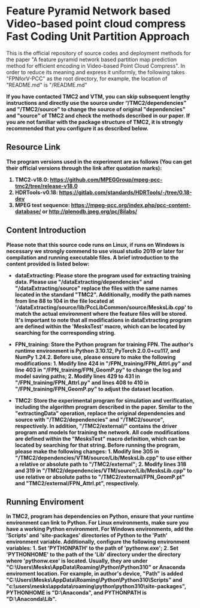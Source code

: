# Feature Pyramid Network based Video-based point cloud compress Fast Coding Unit Partition Approach
This is the official repository of source codes and deployment methods for the paper "A feature pyramid network based partition map prediction method for efficient encoding in Video-based Point Cloud Compress". In order to reduce its meaning and express it uniformly, the following takes "FPNforV-PCC" as the root directory, for example, the location of "README.md" is "/README.md"

<b>If you have contacted TMC2 and VTM, you can skip subsequent lengthy instructions and directly use the source under “/TMC2/dependencies” and "/TMC2/source" to change the source of original "dependencies" and "source" of TMC2 and check the methods described in our paper.  If you are not familiar with the package structure of TMC2, it is strongly recommended that you configure it as described below.</b>

## <b>Resource Link
The program versions used in the experiment are as follows (You can get their official versions through the link after quotation marks): 

1. TMC2-v18.0: https://github.com/MPEGGroup/mpeg-pcc-tmc2/tree/release-v18.0
2. HDRTools-v0.18: https://gitlab.com/standards/HDRTools/-/tree/0.18-dev
3. MPEG test sequence: https://mpeg-pcc.org/index.php/pcc-content-database/ or http://plenodb.jpeg.org/pc/8ilabs/

## <b>Content Introduction
Please note that this source code runs on Linux, if runs on Windows is necessary we strongly commend to use visual studio 2019 or later for compilation and running executable files. A brief introduction to the content provided is listed below:  

- dataExtracting: Please store the program used for extracting training data. Please use "/dataExtracting/dependencies" and "/dataExtracting/source" replace the files with the same names located in the standard "TMC2". Additionally, modify the path names from line 88 to 104 in the file located at '/dataExtracting/source/lib/PccLibCommon/source/MesksLib.cpp' to match the actual environment where the feature files will be stored. It's important to note that all modifications in dataExtracting program are defined within the 'MesksTest' macro, which can be located by searching for the corresponding string.

- FPN_training: Store the Python program for training FPN. The author's runtime environment is Python 3.10.12, PyTorch 2.0.0+cu117, and NumPy 1.24.2. Before use, please ensure to make the following modifications: 1. Modify line 424 in "/FPN_training/FPN_AttrI.py" and line 403 in "/FPN_training/FPN_GeomP.py" to change the log and model saving paths; 2. Modify lines 429 to 431 in "/FPN_training/FPN_AttrI.py" and lines 408 to 410 in "/FPN_training/FPN_GeomP.py" to adjust the dataset location.

- TMC2: Store the experimental program for simulation and verification, including the algorithm program described in the paper. Similar to the "extractingData" operation, replace the original dependencies and source with "/TMC2/dependencies" and "/TMC2/source", respectively. In addition, "/TMC2/external/" contains the driver program and models for training the network. All code modifications are defined within the "MesksTest" macro definition, which can be located by searching for that string. Before running the program, please make the following changes: 1. Modify line 305 in "/TMC2/dependencies/VTM/source/Lib/MesksLib.cpp" to use either a relative or absolute path to "/TMC2/external"; 2. Modify lines 318 and 319 in "/TMC2/dependencies/VTM/source/Lib/MesksLib.cpp" to use relative or absolute paths to "/TMC2/external/FPN_GeomP.pt" and "TMC2/external/FPN_AttrI.pt", respectively. 

## <b>Running Enviroment
In TMC2, program has dependencies on Python, ensure that your runtime environment can link to Python. For Linux environments, make sure you have a working Python environment. For Windows environments, add the 'Scripts' and 'site-packages' directories of Python to the 'Path' environment variable. Additionally, configure the following environment variables: 1. Set 'PYTHONPATH' to the path of 'pythonw.exe'; 2. Set 'PYTHONHOME' to the path of the 'Lib' directory under the directory where 'pythonw.exe' is located. Usually, they are under "C:\Users\Mesks\AppData\Roaming\Python\Python310" or Anaconda enviroment location. For example, in author's device, "Path" is added "C:\Users\Mesks\AppData\Roaming\Python\Python310\Scripts" and "c:\users\mesks\appdata\roaming\python\python310\site-packages", PYTHONHOME is "D:\Anaconda", and PYTHONPATH is "D:\Anaconda\Lib".
